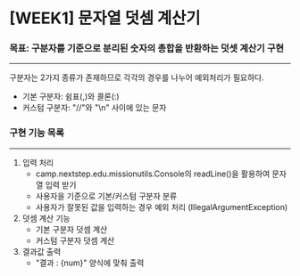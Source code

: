 # [WEEK1] 문자열 덧셈 계산기
### 목표: 구분자를 기준으로 분리된 숫자의 총합을 반환하는 덧셋 계산기 구현

---
구분자는 2가지 종류가 존재하므로 각각의 경우를 나누어 예외처리가 필요하다.
* 기본 구분자: 쉼표(,)와 콜론(:)
* 커스텀 구분자: "//"와 "\n" 사이에 있는 문자

### 구현 기능 목록

---
1. 입력 처리
    * camp.nextstep.edu.missionutils.Console의 readLine()을 활용하여 문자열 입력 받기
    * 사용자을 기준으로 기본/커스텀 구분자 분류
    * 사용자가 잘못된 값을 입력하는 경우 예외 처리 (IllegalArgumentException)
2. 덧셈 계산 기능
    * 기본 구분자 덧셈 계산
    * 커스텀 구분자 덧셈 계산
3. 결과값 출력
    * "결과 : {num}" 양식에 맞춰 출력


